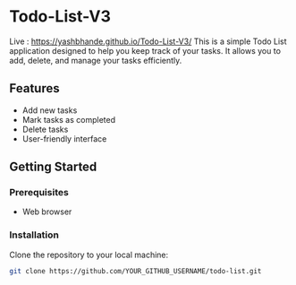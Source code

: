 # Todo-List-V3
Live : https://yashbhande.github.io/Todo-List-V3/
This is a simple Todo List application designed to help you keep track of your tasks. It allows you to add, delete, and manage your tasks efficiently.

## Features

- Add new tasks
- Mark tasks as completed
- Delete tasks
- User-friendly interface

## Getting Started

### Prerequisites

- Web browser

### Installation

Clone the repository to your local machine:

```bash
git clone https://github.com/YOUR_GITHUB_USERNAME/todo-list.git
